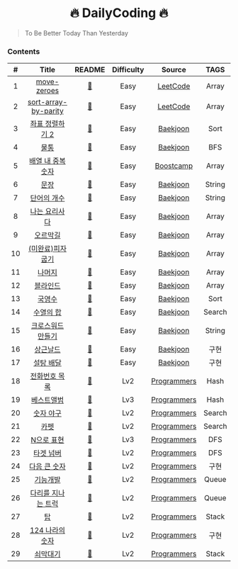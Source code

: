 <h1 align="center">
  🔥 DailyCoding 🔥
</h1>

> To Be Better Today Than Yesterday

### Contents

|  #  |                                                           Title                                                           |                                       README                                       | Difficulty |                                            Source                                            |        TAGS        |
| :-: | :-----------------------------------------------------------------------------------------------------------------------: | :--------------------------------------------------------------------------------: | :--------: | :--------------------------------------------------------------------------------------------: | :----------------: |
|  1  |                              [move-zeroes](src/move-zeroes/MoveZeroes.java)                              |               [:green_book:](src/move-zeroes/README.md)                |    Easy    |               [LeetCode](https://leetcode.com/problems/move-zeroes/)                |       Array       |
|  2  |                              [sort-array-by-parity](src/sort-array-by-parity/SortArrayByParity.java)                              |               [:green_book:](src/sort-array-by-parity/README.md)                |    Easy    |               [LeetCode](https://leetcode.com/problems/sort-array-by-parity/)                |       Array       |
|  3  |                              [좌표 정렬하기 2](src/bak11651/Main2.java)                              |               [:green_book:](src/bak11651/README.md)                |    Easy    |               [Baekjoon](https://www.acmicpc.net/problem/11651)                |       Sort       |
|  4  |                              [물통](src/bak2251/Main.java)                              |               [:green_book:](src/bak2251/README.md)                |    Easy    |               [Baekjoon](https://www.acmicpc.net/problem/2251)                |       BFS       |
|  5  |                              [배열 내 중복숫자](src/array-dup-count/Main.java)                              |               [:green_book:](src/array-dup-count/README.md)                |    Easy    |               [Boostcamp](https://blog.naver.com/boostcamp_official/221978031932)                |       Array       |
|  6  |                              [문장](src/bak9627/Main.java)                              |               [:green_book:](src/bak9627/README.md)                |    Easy    |               [Baekjoon](https://www.acmicpc.net/problem/9627)                |       String       |
|  7  |                              [단어의 개수](src/bak1152/Main.java)                              |               [:green_book:](src/bak1152/README.md)                |    Easy    |               [Baekjoon](https://www.acmicpc.net/problem/1152)                |       String       |
|  8  |                              [나는 요리사다](src/bak2953/Main.java)                              |               [:green_book:](src/bak2953/README.md)                |    Easy    |               [Baekjoon](https://www.acmicpc.net/problem/2953)                |       Array       |
|  9  |                              [오르막길](src/bak2846/Main.java)                              |               [:green_book:](src/bak2846/README.md)                |    Easy    |               [Baekjoon](https://www.acmicpc.net/problem/2846)                |       Array       |
|  10  |                              [(미완료)피자 굽기](src/bak1756/Main.java)                              |               [:green_book:](src/bak1756/README.md)                |    Easy    |               [Baekjoon](https://www.acmicpc.net/problem/1756)                |       Array       |
|  11  |                              [나머지](src/bak3052/Main.java)                              |               [:green_book:](src/bak3052/README.md)                |    Easy    |               [Baekjoon](https://www.acmicpc.net/problem/3052)                |       Array       |
|  12  |                              [블라인드](src/bak2799/Main.java)                              |               [:green_book:](src/bak2799/README.md)                |    Easy    |               [Baekjoon](https://www.acmicpc.net/problem/2799)                |       Array       |
|  13  |                              [국영수](src/bak10825/Main.java)                              |               [:green_book:](src/bak10825/README.md)                |    Easy    |               [Baekjoon](https://www.acmicpc.net/problem/10825)                |       Sort       |
|  14  |                              [수열의 합](src/bak1024/Main.java)                              |               [:green_book:](src/bak1024/README.md)                |    Easy    |               [Baekjoon](https://www.acmicpc.net/problem/1024)                |       Search       |
|  15  |                              [크로스워드 만들기](src/bak2804/Main.java)                              |               [:green_book:](src/bak2804/README.md)                |    Easy    |               [Baekjoon](https://www.acmicpc.net/problem/2804)                |       String       |
|  16  |                              [상근날드](src/bak5543/Main.java)                              |               [:green_book:](src/bak5543/README.md)                |    Easy    |               [Baekjoon](https://www.acmicpc.net/problem/5543)                |       구현       |
|  17  |                              [설탕 배달](src/bak2839/Main.java)                              |               [:green_book:](src/bak2839/README.md)                |    Easy    |               [Baekjoon](https://www.acmicpc.net/problem/2839)                |       구현       |
|  18  |                              [전화번호 목록](src/prog42577/Solution.java)                              |               [:green_book:](src/prog42577/README.md)                |    Lv2    |               [Programmers](https://programmers.co.kr/learn/courses/30/lessons/42577)                |       Hash       |
|  19  |                              [베스트앨범](src/prog42579/Solution.java)                              |               [:green_book:](src/prog42579/README.md)                |    Lv3    |               [Programmers](https://programmers.co.kr/learn/courses/30/lessons/42579)                |       Hash       |
|  20  |                              [숫자 야구](src/prog42841/Solution.java)                              |               [:green_book:](src/prog42841/README.md)                |    Lv2    |               [Programmers](https://programmers.co.kr/learn/courses/30/lessons/42841)                |       Search       |
|  21  |                              [카펫](src/prog42842/Solution.java)                              |               [:green_book:](src/prog42842/README.md)                |    Lv2    |               [Programmers](https://programmers.co.kr/learn/courses/30/lessons/42842)                |       Search       |
|  22  |                              [N으로 표현](src/prog42895/Solution.java)                              |               [:green_book:](src/prog42895/README.md)                |    Lv3    |               [Programmers](https://programmers.co.kr/learn/courses/30/lessons/42895)                |       DFS       |
|  23  |                              [타겟 넘버](src/prog43165/Solution.java)                              |               [:green_book:](src/prog43165/README.md)                |    Lv2    |               [Programmers](https://programmers.co.kr/learn/courses/30/lessons/43165)                |       DFS       |
|  24  |                              [다음 큰 숫자](src/prog12911/Solution.java)                              |               [:green_book:](src/prog12911/README.md)                |    Lv2    |               [Programmers](https://programmers.co.kr/learn/courses/30/lessons/12911)                |       구현       |
|  25  |                              [기능개발](src/prog42586/Solution.java)                              |               [:green_book:](src/prog42586/README.md)                |    Lv2    |               [Programmers](https://programmers.co.kr/learn/courses/30/lessons/42586)                |       Queue       |
|  26  |                              [다리를 지나는 트럭](src/prog42583/Solution.java)                              |               [:green_book:](src/prog42583/README.md)                |    Lv2    |               [Programmers](https://programmers.co.kr/learn/courses/30/lessons/42583)                |       Queue       |
|  27  |                              [탑](src/prog42588/Solution.java)                              |               [:green_book:](src/prog42588/README.md)                |    Lv2    |               [Programmers](https://programmers.co.kr/learn/courses/30/lessons/42588)                |       Stack       |
|  28  |                              [124 나라의 숫자](src/prog12899/Solution.java)                              |               [:green_book:](src/prog12899/README.md)                |    Lv2    |               [Programmers](https://programmers.co.kr/learn/courses/30/lessons/12899)                |       구현       |
|  29  |                              [쇠막대기](src/prog42585/Solution.java)                              |               [:green_book:](src/prog42585/README.md)                |    Lv2    |               [Programmers](https://programmers.co.kr/learn/courses/30/lessons/42585)                |       Stack       |